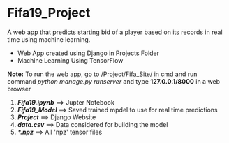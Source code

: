 # Fifa19_Project
 A web app that predicts starting bid of a player based on its records in real time using machine learning.
<ul>
<li>
  Web App created using Django in Projects Folder
</li>
<li>
  Machine Learning Using TensorFlow
</li>
</ul>
<strong>Note:</strong> To run the web app, go to /Project/Fifa_Site/ in cmd and run command <em>python manage.py runserver</em> and type <strong>127.0.0.1/8000</strong> in a web browser<br>

<ol>
 <li>
  <strong><em>Fifa19.ipynb</em></strong> ==> Jupter Notebook
 </li>
 <li>
  <strong><em>Fifa19_Model</em></strong> ==> Saved trained mpdel to use for real time predictions
 </li>
 <li>
  <strong><em>Project</em></strong> ==> Django Website
 </li>
 <li>
  <strong><em>data.csv</em></strong> ==> Data considered for building the model
 </li>
 <li>
  <strong><em>*.npz</em></strong> ==> All 'npz' tensor files
 </li>
</ol>
